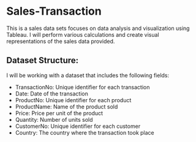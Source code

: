 # Sales-Transaction
This is a sales data sets focuses on data analysis and visualization using Tableau. I will
perform various calculations and create visual representations of the sales data
provided.
## Dataset Structure:
I will be working with a dataset that includes the following fields:

- TransactionNo: Unique identifier for each transaction
- Date: Date of the transaction
- ProductNo: Unique identifier for each product
- ProductName: Name of the product sold
- Price: Price per unit of the product
- Quantity: Number of units sold
- CustomerNo: Unique identifier for each customer
- Country: The country where the transaction took place

